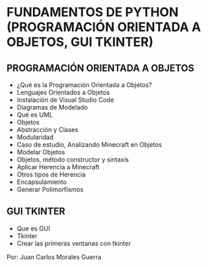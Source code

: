 # FUNDAMENTOS DE PYTHON (PROGRAMACIÓN ORIENTADA A OBJETOS, GUI TKINTER)

## PROGRAMACIÓN ORIENTADA A OBJETOS
- ¿Qué es la Programación Orientada a Objetos?
- Lenguajes Orientados a Objetos
- Instalación de Visual Studio Code
- Diagramas de Modelado
- Qué es UML
- Objetos
- Abstracción y Clases
- Modularidad
- Caso de estudio, Analizando Minecraft en Objetos
- Modelar Objetos
- Objetos, método constructor y sintaxis
- Aplicar Herencia a Minecraft
- Otros tipos de Herencia
- Encapsulamiento
- Generar Polimorfismos

## GUI TKINTER
- Que es GUI
- Tkinter
- Crear las primeras ventanas con tkinter


Por: Juan Carlos Morales Guerra
